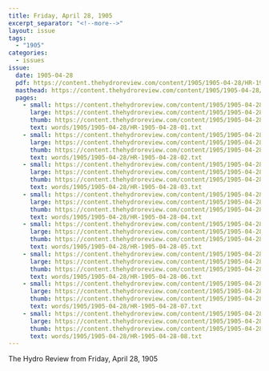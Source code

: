 ```yaml
---
title: Friday, April 28, 1905
excerpt_separator: "<!--more-->"
layout: issue
tags:
  - "1905"
categories:
  - issues
issue:
  date: 1905-04-28
  pdf: https://content.thehydroreview.com/content/1905/1905-04-28/HR-1905-04-28.pdf
  masthead: https://content.thehydroreview.com/content/1905/1905-04-28/masthead/HR-1905-04-28.jpg
  pages:
    - small: https://content.thehydroreview.com/content/1905/1905-04-28/small/HR-1905-04-28-01.jpg
      large: https://content.thehydroreview.com/content/1905/1905-04-28/large/HR-1905-04-28-01.jpg
      thumb: https://content.thehydroreview.com/content/1905/1905-04-28/thumbnails/HR-1905-04-28-01.jpg
      text: words/1905/1905-04-28/HR-1905-04-28-01.txt
    - small: https://content.thehydroreview.com/content/1905/1905-04-28/small/HR-1905-04-28-02.jpg
      large: https://content.thehydroreview.com/content/1905/1905-04-28/large/HR-1905-04-28-02.jpg
      thumb: https://content.thehydroreview.com/content/1905/1905-04-28/thumbnails/HR-1905-04-28-02.jpg
      text: words/1905/1905-04-28/HR-1905-04-28-02.txt
    - small: https://content.thehydroreview.com/content/1905/1905-04-28/small/HR-1905-04-28-03.jpg
      large: https://content.thehydroreview.com/content/1905/1905-04-28/large/HR-1905-04-28-03.jpg
      thumb: https://content.thehydroreview.com/content/1905/1905-04-28/thumbnails/HR-1905-04-28-03.jpg
      text: words/1905/1905-04-28/HR-1905-04-28-03.txt
    - small: https://content.thehydroreview.com/content/1905/1905-04-28/small/HR-1905-04-28-04.jpg
      large: https://content.thehydroreview.com/content/1905/1905-04-28/large/HR-1905-04-28-04.jpg
      thumb: https://content.thehydroreview.com/content/1905/1905-04-28/thumbnails/HR-1905-04-28-04.jpg
      text: words/1905/1905-04-28/HR-1905-04-28-04.txt
    - small: https://content.thehydroreview.com/content/1905/1905-04-28/small/HR-1905-04-28-05.jpg
      large: https://content.thehydroreview.com/content/1905/1905-04-28/large/HR-1905-04-28-05.jpg
      thumb: https://content.thehydroreview.com/content/1905/1905-04-28/thumbnails/HR-1905-04-28-05.jpg
      text: words/1905/1905-04-28/HR-1905-04-28-05.txt
    - small: https://content.thehydroreview.com/content/1905/1905-04-28/small/HR-1905-04-28-06.jpg
      large: https://content.thehydroreview.com/content/1905/1905-04-28/large/HR-1905-04-28-06.jpg
      thumb: https://content.thehydroreview.com/content/1905/1905-04-28/thumbnails/HR-1905-04-28-06.jpg
      text: words/1905/1905-04-28/HR-1905-04-28-06.txt
    - small: https://content.thehydroreview.com/content/1905/1905-04-28/small/HR-1905-04-28-07.jpg
      large: https://content.thehydroreview.com/content/1905/1905-04-28/large/HR-1905-04-28-07.jpg
      thumb: https://content.thehydroreview.com/content/1905/1905-04-28/thumbnails/HR-1905-04-28-07.jpg
      text: words/1905/1905-04-28/HR-1905-04-28-07.txt
    - small: https://content.thehydroreview.com/content/1905/1905-04-28/small/HR-1905-04-28-08.jpg
      large: https://content.thehydroreview.com/content/1905/1905-04-28/large/HR-1905-04-28-08.jpg
      thumb: https://content.thehydroreview.com/content/1905/1905-04-28/thumbnails/HR-1905-04-28-08.jpg
      text: words/1905/1905-04-28/HR-1905-04-28-08.txt
---
```


The Hydro Review from Friday, April 28, 1905

<!--more-->

